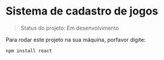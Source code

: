 <h1> Sistema de cadastro de jogos </h1>

> Status do projeto: Em desenvolvimento

Para rodar este projeto na sua máquina, porfavor digite:

```
npm install react
```

